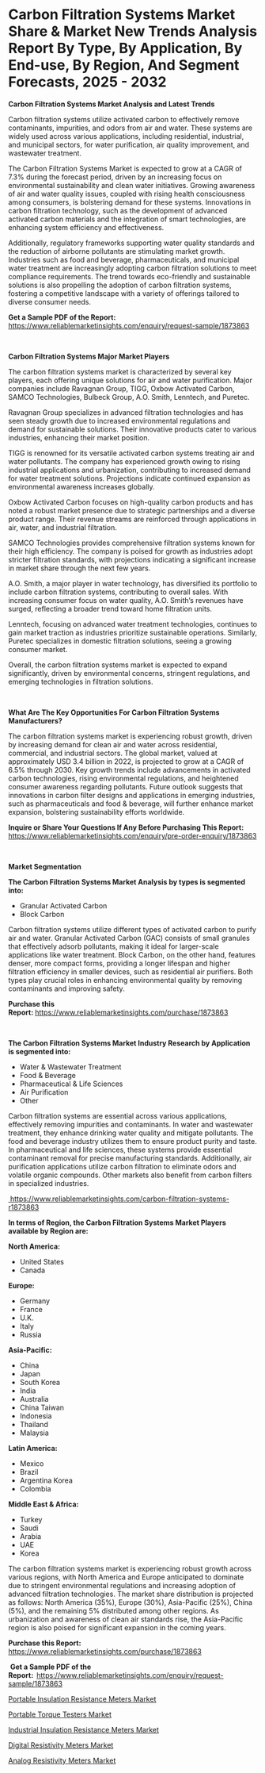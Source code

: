 <p><h1>Carbon Filtration Systems Market Share & Market New Trends Analysis Report By Type, By Application, By End-use, By Region, And Segment Forecasts, 2025 - 2032</h1></p><p><strong>Carbon Filtration Systems Market Analysis and Latest Trends</strong></p>
<p><p>Carbon filtration systems utilize activated carbon to effectively remove contaminants, impurities, and odors from air and water. These systems are widely used across various applications, including residential, industrial, and municipal sectors, for water purification, air quality improvement, and wastewater treatment.</p><p>The Carbon Filtration Systems Market is expected to grow at a CAGR of 7.3% during the forecast period, driven by an increasing focus on environmental sustainability and clean water initiatives. Growing awareness of air and water quality issues, coupled with rising health consciousness among consumers, is bolstering demand for these systems. Innovations in carbon filtration technology, such as the development of advanced activated carbon materials and the integration of smart technologies, are enhancing system efficiency and effectiveness.</p><p>Additionally, regulatory frameworks supporting water quality standards and the reduction of airborne pollutants are stimulating market growth. Industries such as food and beverage, pharmaceuticals, and municipal water treatment are increasingly adopting carbon filtration solutions to meet compliance requirements. The trend towards eco-friendly and sustainable solutions is also propelling the adoption of carbon filtration systems, fostering a competitive landscape with a variety of offerings tailored to diverse consumer needs.</p></p>
<p><strong>Get a Sample PDF of the Report:&nbsp;</strong> <a href="https://www.reliablemarketinsights.com/enquiry/request-sample/1873863?utm_campaign=1937&utm_medium=2&utm_source=Github&utm_content=ia&utm_term=28022025&utm_id=carbon-filtration-systems">https://www.reliablemarketinsights.com/enquiry/request-sample/1873863</a></p>
<p>&nbsp;</p>
<p><strong>Carbon Filtration Systems Major Market Players</strong></p>
<p><p>The carbon filtration systems market is characterized by several key players, each offering unique solutions for air and water purification. Major companies include Ravagnan Group, TIGG, Oxbow Activated Carbon, SAMCO Technologies, Bulbeck Group, A.O. Smith, Lenntech, and Puretec.</p><p>Ravagnan Group specializes in advanced filtration technologies and has seen steady growth due to increased environmental regulations and demand for sustainable solutions. Their innovative products cater to various industries, enhancing their market position.</p><p>TIGG is renowned for its versatile activated carbon systems treating air and water pollutants. The company has experienced growth owing to rising industrial applications and urbanization, contributing to increased demand for water treatment solutions. Projections indicate continued expansion as environmental awareness increases globally.</p><p>Oxbow Activated Carbon focuses on high-quality carbon products and has noted a robust market presence due to strategic partnerships and a diverse product range. Their revenue streams are reinforced through applications in air, water, and industrial filtration.</p><p>SAMCO Technologies provides comprehensive filtration systems known for their high efficiency. The company is poised for growth as industries adopt stricter filtration standards, with projections indicating a significant increase in market share through the next few years.</p><p>A.O. Smith, a major player in water technology, has diversified its portfolio to include carbon filtration systems, contributing to overall sales. With increasing consumer focus on water quality, A.O. Smith’s revenues have surged, reflecting a broader trend toward home filtration units.</p><p>Lenntech, focusing on advanced water treatment technologies, continues to gain market traction as industries prioritize sustainable operations. Similarly, Puretec specializes in domestic filtration solutions, seeing a growing consumer market.</p><p>Overall, the carbon filtration systems market is expected to expand significantly, driven by environmental concerns, stringent regulations, and emerging technologies in filtration solutions.</p></p>
<p>&nbsp;</p>
<p><strong>What Are The Key Opportunities For Carbon Filtration Systems Manufacturers?</strong></p>
<p><p>The carbon filtration systems market is experiencing robust growth, driven by increasing demand for clean air and water across residential, commercial, and industrial sectors. The global market, valued at approximately USD 3.4 billion in 2022, is projected to grow at a CAGR of 6.5% through 2030. Key growth trends include advancements in activated carbon technologies, rising environmental regulations, and heightened consumer awareness regarding pollutants. Future outlook suggests that innovations in carbon filter designs and applications in emerging industries, such as pharmaceuticals and food & beverage, will further enhance market expansion, bolstering sustainability efforts worldwide.</p></p>
<p><strong>Inquire or Share Your Questions If Any Before Purchasing This Report:</strong> <a href="https://www.reliablemarketinsights.com/enquiry/pre-order-enquiry/1873863?utm_campaign=1937&utm_medium=2&utm_source=Github&utm_content=ia&utm_term=28022025&utm_id=carbon-filtration-systems">https://www.reliablemarketinsights.com/enquiry/pre-order-enquiry/1873863</a></p>
<p>&nbsp;</p>
<p><strong>Market Segmentation</strong></p>
<p><strong>The Carbon Filtration Systems Market Analysis by types is segmented into:</strong></p>
<p><ul><li>Granular Activated Carbon</li><li>Block Carbon</li></ul></p>
<p><p>Carbon filtration systems utilize different types of activated carbon to purify air and water. Granular Activated Carbon (GAC) consists of small granules that effectively adsorb pollutants, making it ideal for larger-scale applications like water treatment. Block Carbon, on the other hand, features denser, more compact forms, providing a longer lifespan and higher filtration efficiency in smaller devices, such as residential air purifiers. Both types play crucial roles in enhancing environmental quality by removing contaminants and improving safety.</p></p>
<p><strong>Purchase this Report:&nbsp;</strong><a href="https://www.reliablemarketinsights.com/purchase/1873863?utm_campaign=1937&utm_medium=2&utm_source=Github&utm_content=ia&utm_term=28022025&utm_id=carbon-filtration-systems">https://www.reliablemarketinsights.com/purchase/1873863</a></p>
<p>&nbsp;</p>
<p><strong>The Carbon Filtration Systems Market Industry Research by Application is segmented into:</strong></p>
<p><ul><li>Water & Wastewater Treatment</li><li>Food & Beverage</li><li>Pharmaceutical & Life Sciences</li><li>Air Purification</li><li>Other</li></ul></p>
<p><p>Carbon filtration systems are essential across various applications, effectively removing impurities and contaminants. In water and wastewater treatment, they enhance drinking water quality and mitigate pollutants. The food and beverage industry utilizes them to ensure product purity and taste. In pharmaceutical and life sciences, these systems provide essential contaminant removal for precise manufacturing standards. Additionally, air purification applications utilize carbon filtration to eliminate odors and volatile organic compounds. Other markets also benefit from carbon filters in specialized industries.</p></p>
<p><a href="https://www.reliablemarketinsights.com/carbon-filtration-systems-r1873863?utm_campaign=1937&utm_medium=2&utm_source=Github&utm_content=ia&utm_term=28022025&utm_id=carbon-filtration-systems">&nbsp;https://www.reliablemarketinsights.com/carbon-filtration-systems-r1873863</a></p>
<p><strong>In terms of Region, the Carbon Filtration Systems Market Players available by Region are:</strong></p>
<p>
    <p> <strong> North America: </strong>
        <ul>
            <li>United States</li>
            <li>Canada</li>
        </ul>
        </p> 
    <p> <strong> Europe: </strong>
        <ul>
            <li>Germany</li>
            <li>France</li>
            <li>U.K.</li>
            <li>Italy</li>
            <li>Russia</li>
        </ul>
        </p> 
    <p> <strong> Asia-Pacific: </strong>
        <ul>
            <li>China</li>
            <li>Japan</li>
            <li>South Korea</li>
            <li>India</li>
            <li>Australia</li>
            <li>China Taiwan</li>
            <li>Indonesia</li>
            <li>Thailand</li>
            <li>Malaysia</li>
        </ul>
        </p> 
    <p> <strong> Latin America: </strong>
        <ul>
            <li>Mexico</li>
            <li>Brazil</li>
            <li>Argentina Korea</li>
            <li>Colombia</li>
        </ul>
        </p> 
    <p> <strong> Middle East & Africa: </strong>
        <ul>
            <li>Turkey</li>
            <li>Saudi</li>
            <li>Arabia</li>
            <li>UAE</li>
            <li>Korea</li>
        </ul>
    </p>
    </p>
<p><p>The carbon filtration systems market is experiencing robust growth across various regions, with North America and Europe anticipated to dominate due to stringent environmental regulations and increasing adoption of advanced filtration technologies. The market share distribution is projected as follows: North America (35%), Europe (30%), Asia-Pacific (25%), China (5%), and the remaining 5% distributed among other regions. As urbanization and awareness of clean air standards rise, the Asia-Pacific region is also poised for significant expansion in the coming years.</p></p>
<p><strong>Purchase this Report: </strong><a href="https://www.reliablemarketinsights.com/purchase/1873863?utm_campaign=1937&utm_medium=2&utm_source=Github&utm_content=ia&utm_term=28022025&utm_id=carbon-filtration-systems">https://www.reliablemarketinsights.com/purchase/1873863</a></p>
<p>&nbsp;<strong>Get a Sample PDF of the Report:&nbsp;&nbsp;</strong><a href="https://www.reliablemarketinsights.com/enquiry/request-sample/1873863?utm_campaign=1937&utm_medium=2&utm_source=Github&utm_content=ia&utm_term=28022025&utm_id=carbon-filtration-systems">https://www.reliablemarketinsights.com/enquiry/request-sample/1873863</a></p>
<p><strong></strong></p>
<p><p><a href="https://github.com/theriiawande/Market-Research-Report-List-1/blob/main/portable-insulation-resistance-meters-market.md?utm_campaign=1937&utm_medium=2&utm_source=Github&utm_content=ia&utm_term=28022025&utm_id=carbon-filtration-systems">Portable Insulation Resistance Meters Market</a></p><p><a href="https://github.com/sapsaidamary/Market-Research-Report-List-1/blob/main/portable-torque-testers-market.md?utm_campaign=1937&utm_medium=2&utm_source=Github&utm_content=ia&utm_term=28022025&utm_id=carbon-filtration-systems">Portable Torque Testers Market</a></p><p><a href="https://github.com/huelarnzeba29/Market-Research-Report-List-1/blob/main/industrial-insulation-resistance-meters-market.md?utm_campaign=1937&utm_medium=2&utm_source=Github&utm_content=ia&utm_term=28022025&utm_id=carbon-filtration-systems">Industrial Insulation Resistance Meters Market</a></p><p><a href="https://github.com/dushornerfe/Market-Research-Report-List-1/blob/main/digital-resistivity-meters-market.md?utm_campaign=1937&utm_medium=2&utm_source=Github&utm_content=ia&utm_term=28022025&utm_id=carbon-filtration-systems">Digital Resistivity Meters Market</a></p><p><a href="https://github.com/akermigarib/Market-Research-Report-List-1/blob/main/analog-resistivity-meters-market.md?utm_campaign=1937&utm_medium=2&utm_source=Github&utm_content=ia&utm_term=28022025&utm_id=carbon-filtration-systems">Analog Resistivity Meters Market</a></p></p>